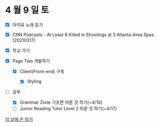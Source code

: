 # 4 월 9 일 토

- [x] 아이유 노래 듣기

- [x] CNN Podcasts - At Least 8 Killed in Shootings at 3 Atlanta-Area Spas.(20210317)

- [x] 학교 가기

- [x] Page Two 개발하기

  - [x] Client(Front-end) 구축

    - [x] Styling

- [ ] 공부

  - [x] Grammar Zone 기초편 미룬 것 하기(~4/10)
  - [ ] Junior Reading Tutor Level 2 미룬 것 하기(~4/17)

[이 날에 쓴 일기](../../../diary/2022/4/9.md)
